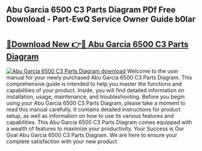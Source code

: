 ## Abu Garcia 6500 C3 Parts Diagram PDf Free Download - Part-EwQ Service Owner Guide b0lar

# <h2><a href="http://dfng7s.blite.top/?on=Abu+Garcia+6500+C3+Parts+Diagram">🔗Download New 👉🔴 Abu Garcia 6500 C3 Parts Diagram</a></h2>

[![Abu Garcia 6500 C3 Parts Diagram download](https://i.imgur.com/lujVjoI.png)](http://dfng7s.blite.top/?on=Abu+Garcia+6500+C3+Parts+Diagram)
Welcome to the user manual for your newly purchased Abu Garcia 6500 C3 Parts Diagram. This comprehensive guide is intended to help you master the functions and capabilities of your product. Inside, you will find detailed information on installation, usage, maintenance, and troubleshooting. Before you begin using your Abu Garcia 6500 C3 Parts Diagram, please take a moment to read this manual carefully. It contains detailed instructions for product setup, as well as information on how to use its various features and capabilities. This Abu Garcia 6500 C3 Parts Diagram comes equipped with a wealth of features to maximize your productivity. Your Success is Our Goal Abu Garcia 6500 C3 Parts Diagram. We are here to ensure your complete satisfaction with your new product.

